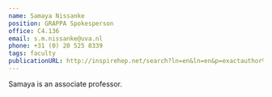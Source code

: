 ```yaml
---
name: Samaya Nissanke
position: GRAPPA Spokesperson
office: C4.136
email: s.m.nissanke@uva.nl
phone: +31 (0) 20 525 8339
tags: faculty
publicationURL: http://inspirehep.net/search?ln=en&ln=en&p=exactauthor%3AS.Nissanke&of=hb&action_search=Search&sf=&so=d&rm=&rg=25&sc=0
---
```

Samaya is an associate professor.